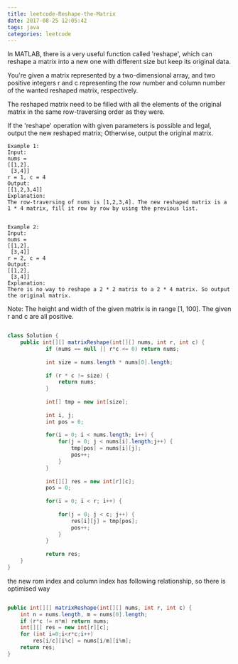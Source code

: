 ```yaml
---
title: leetcode-Reshape-the-Matrix
date: 2017-08-25 12:05:42
tags: java
categories: leetcode
---
```



In MATLAB, there is a very useful function called 'reshape', which can reshape a matrix into a new one with different size but keep its original data.

You're given a matrix represented by a two-dimensional array, and two positive integers r and c representing the row number and column number of the wanted reshaped matrix, respectively.

The reshaped matrix need to be filled with all the elements of the original matrix in the same row-traversing order as they were.

If the 'reshape' operation with given parameters is possible and legal, output the new reshaped matrix; Otherwise, output the original matrix.

```
Example 1:
Input: 
nums = 
[[1,2],
 [3,4]]
r = 1, c = 4
Output: 
[[1,2,3,4]]
Explanation:
The row-traversing of nums is [1,2,3,4]. The new reshaped matrix is a 1 * 4 matrix, fill it row by row by using the previous list.
```

```

Example 2:
Input: 
nums = 
[[1,2],
 [3,4]]
r = 2, c = 4
Output: 
[[1,2],
 [3,4]]
Explanation:
There is no way to reshape a 2 * 2 matrix to a 2 * 4 matrix. So output the original matrix.
```

Note:
The height and width of the given matrix is in range [1, 100].
The given r and c are all positive.


```java

class Solution {
    public int[][] matrixReshape(int[][] nums, int r, int c) {
    		if (nums == null || r*c <= 0) return nums;
    		
    		int size = nums.length * nums[0].length;
    		
    		if (r * c != size) {
    			return nums;
    		}
    	
    		int[] tmp = new int[size];
    		
    		int i, j;
    		int pos = 0;
    		
    		for(i = 0; i < nums.length; i++) {
    			for(j = 0; j < nums[i].length;j++) {
    				tmp[pos] = nums[i][j];
    				pos++;
    			}
    		}
    		
    		int[][] res = new int[r][c];
    		pos = 0;
    		
    		for(i = 0; i < r; i++) {
    			
    			for(j = 0; j < c; j++) {
    				res[i][j] = tmp[pos];
    				pos++;
    			}
    		}
    		
    		return res;        
    }
}
```


the new rom index and column index has following relationship, so there is optimised
way

```java

public int[][] matrixReshape(int[][] nums, int r, int c) {
    int n = nums.length, m = nums[0].length;
    if (r*c != n*m) return nums;
    int[][] res = new int[r][c];
    for (int i=0;i<r*c;i++) 
        res[i/c][i%c] = nums[i/m][i%m];
    return res;
}
```